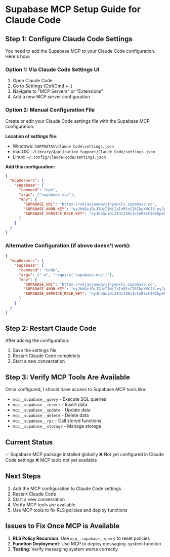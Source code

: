 # Supabase MCP Setup Guide for Claude Code

## Step 1: Configure Claude Code Settings

You need to add the Supabase MCP to your Claude Code configuration. Here's how:

### Option 1: Via Claude Code Settings UI
1. Open Claude Code
2. Go to Settings (Ctrl/Cmd + ,)
3. Navigate to "MCP Servers" or "Extensions"
4. Add a new MCP server configuration

### Option 2: Manual Configuration File
Create or edit your Claude Code settings file with the Supabase MCP configuration:

**Location of settings file:**
- Windows: `%APPDATA%\Claude Code\settings.json`
- macOS: `~/Library/Application Support/Claude Code/settings.json`
- Linux: `~/.config/claude-code/settings.json`

**Add this configuration:**

```json
{
  "mcpServers": {
    "supabase": {
      "command": "npx",
      "args": ["supabase-mcp"],
      "env": {
        "SUPABASE_URL": "https://skjaxjaawqvjjhyxnxls.supabase.co",
        "SUPABASE_ANON_KEY": "eyJhbGciOiJIUzI1NiIsInR5cCI6IkpXVCJ9.eyJpc3MiOiJzdXBhYmFzZSIsInJlZiI6InNramF4amFhd3F2ampoeXhueGxzIiwicm9sZSI6ImFub24iLCJpYXQiOjE3NTAzNzg3NzEsImV4cCI6MjA2NTk1NDc3MX0.ymoyzzqJtAjWejrTqUTsMjKTYh0iZQxAzpKpgJx6OB0",
        "SUPABASE_SERVICE_ROLE_KEY": "eyJhbGciOiJIUzI1NiIsInR5cCI6IkpXVCJ9.eyJpc3MiOiJzdXBhYmFzZSIsInJlZiI6InNramF4amFhd3F2ampoeXhueGxzIiwicm9sZSI6InNlcnZpY2Vfcm9sZSIsImlhdCI6MTc1MDM3ODc3MSwiZXhwIjoyMDY1OTU0NzcxfQ.9LZPJ0W6EKq_L_FJhP-0g4Qwl23zQdKIGIkNKm7lB2o"
      }
    }
  }
}
```

### Alternative Configuration (if above doesn't work):
```json
{
  "mcpServers": {
    "supabase": {
      "command": "node",
      "args": ["-e", "require('supabase-mcp')"],
      "env": {
        "SUPABASE_URL": "https://skjaxjaawqvjjhyxnxls.supabase.co",
        "SUPABASE_ANON_KEY": "eyJhbGciOiJIUzI1NiIsInR5cCI6IkpXVCJ9.eyJpc3MiOiJzdXBhYmFzZSIsInJlZiI6InNramF4amFhd3F2ampoeXhueGxzIiwicm9sZSI6ImFub24iLCJpYXQiOjE3NTAzNzg3NzEsImV4cCI6MjA2NTk1NDc3MX0.ymoyzzqJtAjWejrTqUTsMjKTYh0iZQxAzpKpgJx6OB0",
        "SUPABASE_SERVICE_ROLE_KEY": "eyJhbGciOiJIUzI1NiIsInR5cCI6IkpXVCJ9.eyJpc3MiOiJzdXBhYmFzZSIsInJlZiI6InNramF4amFhd3F2ampoeXhueGxzIiwicm9sZSI6InNlcnZpY2Vfcm9sZSIsImlhdCI6MTc1MDM3ODc3MSwiZXhwIjoyMDY1OTU0NzcxfQ.9LZPJ0W6EKq_L_FJhP-0g4Qwl23zQdKIGIkNKm7lB2o"
      }
    }
  }
}
```

## Step 2: Restart Claude Code

After adding the configuration:
1. Save the settings file
2. Restart Claude Code completely
3. Start a new conversation

## Step 3: Verify MCP Tools Are Available

Once configured, I should have access to Supabase MCP tools like:
- `mcp__supabase__query` - Execute SQL queries
- `mcp__supabase__insert` - Insert data
- `mcp__supabase__update` - Update data  
- `mcp__supabase__delete` - Delete data
- `mcp__supabase__rpc` - Call stored functions
- `mcp__supabase__storage` - Manage storage

## Current Status

✅ Supabase MCP package installed globally
❌ Not yet configured in Claude Code settings
❌ MCP tools not yet available

## Next Steps

1. Add the MCP configuration to Claude Code settings
2. Restart Claude Code
3. Start a new conversation
4. Verify MCP tools are available
5. Use MCP tools to fix RLS policies and deploy functions

## Issues to Fix Once MCP is Available

1. **RLS Policy Recursion**: Use `mcp__supabase__query` to reset policies
2. **Function Deployment**: Use MCP to deploy messaging-system function
3. **Testing**: Verify messaging system works correctly